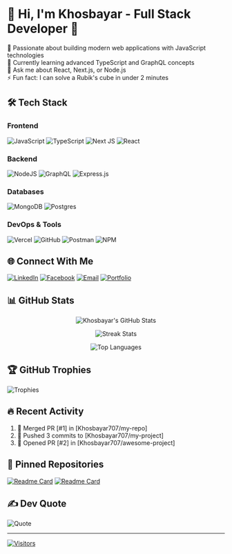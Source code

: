 # 💫 Hi, I'm Khosbayar - Full Stack Developer 👋

🚀 Passionate about building modern web applications with JavaScript technologies  
🌱 Currently learning advanced TypeScript and GraphQL concepts  
💬 Ask me about React, Next.js, or Node.js  
⚡ Fun fact: I can solve a Rubik's cube in under 2 minutes  

## 🛠️ Tech Stack

### Frontend
![JavaScript](https://img.shields.io/badge/javascript-%23323330.svg?style=for-the-badge&logo=javascript&logoColor=%23F7DF1E)
![TypeScript](https://img.shields.io/badge/typescript-%23007ACC.svg?style=for-the-badge&logo=typescript&logoColor=white)
![Next JS](https://img.shields.io/badge/Next-black?style=for-the-badge&logo=next.js&logoColor=white)
![React](https://img.shields.io/badge/react-%2320232a.svg?style=for-the-badge&logo=react&logoColor=%2361DAFB)

### Backend
![NodeJS](https://img.shields.io/badge/node.js-6DA55F?style=for-the-badge&logo=node.js&logoColor=white)
![GraphQL](https://img.shields.io/badge/-GraphQL-E10098?style=for-the-badge&logo=graphql&logoColor=white)
![Express.js](https://img.shields.io/badge/express.js-%23404d59.svg?style=for-the-badge&logo=express&logoColor=%2361DAFB)

### Databases
![MongoDB](https://img.shields.io/badge/MongoDB-%234ea94b.svg?style=for-the-badge&logo=mongodb&logoColor=white)
![Postgres](https://img.shields.io/badge/postgres-%23316192.svg?style=for-the-badge&logo=postgresql&logoColor=white)

### DevOps & Tools
![Vercel](https://img.shields.io/badge/vercel-%23000000.svg?style=for-the-badge&logo=vercel&logoColor=white)
![GitHub](https://img.shields.io/badge/github-%23121011.svg?style=for-the-badge&logo=github&logoColor=white)
![Postman](https://img.shields.io/badge/Postman-FF6C37?style=for-the-badge&logo=postman&logoColor=white)
![NPM](https://img.shields.io/badge/NPM-%23CB3837.svg?style=for-the-badge&logo=npm&logoColor=white)

## 🌐 Connect With Me

[![LinkedIn](https://img.shields.io/badge/LinkedIn-0077B5?style=for-the-badge&logo=linkedin&logoColor=white)](https://linkedin.com/in/yourprofile)
[![Facebook](https://img.shields.io/badge/Facebook-%231877F2.svg?style=for-the-badge&logo=Facebook&logoColor=white)](https://facebook.com/yourprofile)
[![Email](https://img.shields.io/badge/Email-D14836?style=for-the-badge&logo=gmail&logoColor=white)](mailto:torutora0415@gmail.com)
[![Portfolio](https://img.shields.io/badge/Portfolio-%23000000.svg?style=for-the-badge&logo=firefox&logoColor=#FF7139)](https://yourportfolio.com)

## 📊 GitHub Stats

<div align="center">
  
![Khosbayar's GitHub Stats](https://github-readme-stats.vercel.app/api?username=Khosbayar707&show_icons=true&theme=radical&hide_border=true&count_private=true&include_all_commits=true)

![Streak Stats](https://github-readme-streak-stats.herokuapp.com/?user=Khosbayar707&theme=radical&hide_border=true)

![Top Languages](https://github-readme-stats.vercel.app/api/top-langs/?username=Khosbayar707&layout=compact&theme=radical&hide_border=true&langs_count=6)

</div>

## 🏆 GitHub Trophies

![Trophies](https://github-profile-trophy.vercel.app/?username=Khosbayar707&theme=radical&no-frame=true&margin-w=15&column=7)

## 🔥 Recent Activity

<!--START_SECTION:activity-->
1. 🎉 Merged PR [#1] in [Khosbayar707/my-repo]
2. 🚀 Pushed 3 commits to [Khosbayar707/my-project]
3. 💪 Opened PR [#2] in [Khosbayar707/awesome-project]
<!--END_SECTION:activity-->

## 📌 Pinned Repositories

[![Readme Card](https://github-readme-stats.vercel.app/api/pin/?username=Khosbayar707&repo=awesome-project&theme=radical)](https://github.com/Khosbayar707/awesome-project)
[![Readme Card](https://github-readme-stats.vercel.app/api/pin/?username=Khosbayar707&repo=another-project&theme=radical)](https://github.com/Khosbayar707/another-project)

## ✍️ Dev Quote

![Quote](https://quotes-github-readme.vercel.app/api?type=horizontal&theme=radical)

---

[![Visitors](https://visitor-badge.laobi.icu/badge?page_id=Khosbayar707.Khosbayar707)](https://github.com/Khosbayar707)
